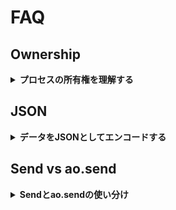 # FAQ

## Ownership

<details>
  <summary><strong>プロセスの所有権を理解する</strong></summary>

aosコンソールで新しいプロセスを開始すると、そのプロセスの所有権はあなたのウォレットアドレスに設定されます。**aos**は、プロセスの所有権を定義するために**Owner**グローバル変数を使用します。所有権を移転したり、誰も所有できないようにプロセスをロックしたい場合は、単に**Owner**変数を別のウォレットアドレスに変更するか、**nil**に設定します。

</details>

## JSON

<!--
# FAQ

## Ownership

<details>
  <summary><strong>Understaning Process Ownership</strong></summary>

Start a new process with the aos console, the ownership of the process is set to your wallet address. **aos** uses the **Owner** global variable to define the ownership of the process. If you wish to transfer ownership or lock the process so that no one can own, you simply modify the **Owner** variable to another wallet address or set it to **nil**.

</details>

## JSON
-->

<details>
  <!-- <summary><strong>encoding data as json</strong></summary> -->
  <summary><strong>データをJSONとしてエンコードする</strong></summary>

<!-- When sending data to another process or an external service, you may want to use JSON as a way to encode the data for recipients. Using the json module in lua, you can **encode** and **decode** pure lua tables that contain values. -->

他のプロセスや外部サービスにデータを送信する際、受取人のためにデータをエンコードする手段としてJSONを使用することができます。Luaのjsonモジュールを使用すると、値を含む純粋なLuaテーブルを**エンコード**および**デコード**できます。

```lua
Send({Target = Router, Data = require('json').encode({hello = "world"})})
```

</details>

## Send vs ao.send

<details>
  <!-- <summary><strong>When to use Send vs ao.send</strong></summary> -->
  <summary><strong>Sendとao.sendの使い分け</strong></summary>

<!-- Both functions send a message to a process, the difference is ao.send returns the message, in case you want to log it or troubleshoot. The **Send** function is intended to be used in the console for easier access. It is preferred to use **ao.send** in the **handlers**. But they are both interchangable in **aos**. -->

<!--
Both functions send a message to a process, the difference is ao.send returns the message, in case you want to log it or troubleshoot. The **Send** function is intended to be used in the console for easier access. It is preferred to use **ao.send** in the **handlers**. But they are both interchangeable in **aos**.
-->

両方の関数はプロセスにメッセージを送信しますが、ao.sendはメッセージを返すため、ログを記録したりトラブルシューティングを行いたい場合に便利です。**Send**関数は、コンソールでのアクセスを容易にするために使用されることを意図しています。**Handlers**内では**ao.send**を使用することが推奨されますが、どちらも**aos**内では互換性があります。

</details>
